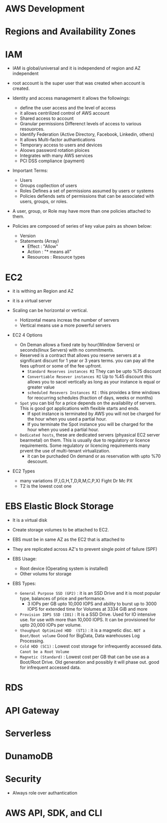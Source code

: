 # AWS Development

# Regions and Availability Zones 

# IAM

* IAM is global/universal and it is independend of region and AZ independent

* root account is the super user that was created when account is created. 

* Identity and access management it allows the followings:  
	* define the user access and the level of access
	* it allows centrilized control of AWS account
	* Shared access to account
	* Granular permissions Differenct levels of access to various resouorces. 
	* Identify Federation (Active Directory, Facebook, Linkedin, others)
	* It allows Multi-factor authantications
	* Temporary access to users and devices
	* Aloows password rotation ploices
	* Integrates with many AWS services
	* PCI DSS compliance (payment)

* Important Terms: 
	* Users
	* Groups copllection of users
	* Roles Defines a set of permissions assumed by users or systems
	* Policies defiends sets of permissions that can be associated with users, groups, or roles. 

* A user, group, or Role may have more than one policies attached to them. 	

* Policies are composed of series of key value pairs as shown below:
	* Version
	* Statements (Array) 
		* Effect    : "Allow"
		* Action    : "* means all"
		* Resources : Resource types
 
# EC2 

* it is withing an Region and AZ
* it is a virtual server

* Scaling can be horizontal or vertical.
	* Hotizontal means increas the number of servers
	* Vertical means use a more powerful servers

* EC2 4 Options
	* On Deman allows a fixed rate by hour(Window Servers) or seconds(linux Servers) with no commitments.
	* Reserved is a contract that allows you reserve servers at a significant discunt for 1 year or 3 years terms. you can pay all the fees upfront or some of the fee upfront. 
		* `Standard Reserves instances RI` They can be upto %75 discount 
		* `Convertiable Resever instances RI` Up to %45 discount this allows you to sacel vertically as long as your instance is equal or greater value
		* `scheduled Resevers Instances RI` : this provides a time windows for reocurring schedules (fraction of days, weeks or months)
	* `Spot` you can bid for a price depends on the availability of servers. This is good got applications with flexible starts and ends.
		* If spot instance is terminated by AWS you will not be charged for the hour when you used a partial hour. 
		* If you terminate the Spot instance you will be charged for the hour when you used a partial hour.  
	* `Dedicated hosts`, these are dedicated servers (phyasical EC2 server bearmetal) on them. This is usually due to regulatory or licence requirements. Some regulatory or licencing requirements many prvent the use of multi-tenant virtualization. 
		* it can be purchaded On demand or as reservation with upto %70 descount. 


* EC2 Types
	* many variations (F,I,G,H,T,D,R,M,C,P,X) Fight Dr Mc PX
	* T2 is the lowest cost one

# EBS Elastic Block Storage 

* It is a virtual disk
* Create storage volumes to be attached to EC2. 
* EBS must be in same AZ as the EC2 that is attached to
* They are replicated across AZ's to prevent single point of failure (SPF) 

* EBS Usage:  
	* Root device (Operating system is installed)
	* Other volums for storage

* EBS Types: 
	* `General Purpose SSD (GP2)` : it is an SSD Drive and it is most popular type, balances of price and performance. 
		* 3 IOPs per GB upto 10,000 IOPS and ability to burst up to 3000 IOPS for extended time for Volumes at 3334 GiB and more 
	* `Provision IOPS SSD (IO1)` : It is a SSD Drive. Used for IO intensive use. for use with more than 10,000 IOPS. It can be provisioned for upto 20,000 IOPs per volume. 
	* `thoughput Optimized HDD  (ST1)` : it is a magnetic disc. `NOT a Boot/Boot volume` Good for BigData, Data warehouses Log Processing.
	* `Cold HDD (SC1)` : Lowest cost storage for infrequently accessed data. `Canot be a Root Volume` 
	* `Magnetic (Standard)` : Lowest cost per GB that can be use as a Boot/Root Drive. Old generation and possibly it will phase out. good for infrequent accessed data. 

# RDS 

# API Gateway 

# Serverless 

# DunamoDB

# Security

* Always role over authantication 

# AWS API, SDK, and  CLI 
